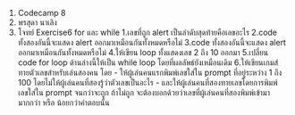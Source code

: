 1. Codecamp 8
2. พรสุดา  นาเลิง
3. โจทย์ 
Exercise6 for และ while
    1.เลขที่ถูก alert เป็นลำดับสุดท้ายคือเลขอะไร
    2.code ทั้งสองอันนี้จะแสดง alert ออกมาเหมือนกันทั้งหมดหรือไม่
    3.code ทั้งสองอันนี้จะแสดง alert ออกมาเหมือนกันทั้งหมดหรือไม่
    4.ให้เขียน loop ทั้งแสดงเลข 2 ถึง 10 ออกมา
    5.เปลี่ยน code for loop ด้านล่างนี้ให้เป็น while loop โดยที่ผลลัพธ์ยังเหมือนเดิม
    6.ให้เขียนเกมส์ทายตัวเลขสำหรับเล่นสองคน โดย
        - ให้ผู้เล่นคนแรกพิมพ์เลขใส่ใน prompt ที่อยู่ระหว่าง 1 ถึง 100 โดยไม่ให้ผู้เล่นคนที่สองรู้ว่าตัวเลขเป็นอะไร
        - และให้ผู้เล่นคนที่สองทายเลขโดยการพิมพ์เลขใส่ใน prompt จนกว่าจะถูก ถ้าไม่ถูก จะต้องบอกด้วยว่าเลขที่ผู้เล่นคนที่สองพิมพ์เข้ามา มากกว่า หรือ น้อยกว่าคำตอบนั้น